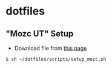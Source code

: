 # dotfiles

## "Mozc UT" Setup

- Download file from [this page](https://ja.osdn.net/users/sicklylife/pf/mozc_ut_for_ubuntu/files/)

```bash
$ sh ~/dotfiles/scripts/setup_mozc.sh
```